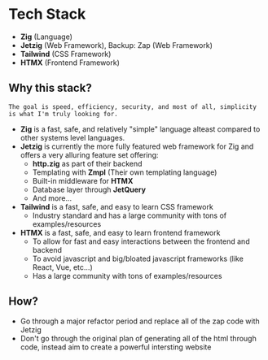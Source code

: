# Tech Stack

- **Zig** (Language)
- **Jetzig** (Web Framework), Backup: Zap (Web Framework)
- **Tailwind** (CSS Framework)
- **HTMX** (Frontend Framework)

## Why this stack?

`The goal is speed, efficiency, security, and most of all, simplicity is what I'm truly looking for.`

- **Zig** is a fast, safe, and relatively "simple" language alteast compared to other systems level languages.
- **Jetzig** is currently the more fully featured web framework for Zig and offers a very alluring feature set offering:
    - **http.zig** as part of their backend
    - Templating with **Zmpl** (Their own templating language)
    - Built-in middleware for **HTMX**
    - Database layer through **JetQuery**
    - And more...
- **Tailwind** is a fast, safe, and easy to learn CSS framework
    - Industry standard and has a large community with tons of examples/resources
- **HTMX** is a fast, safe, and easy to learn frontend framework
    - To allow for fast and easy interactions between the frontend and backend
    - To avoid javascript and big/bloated javascript frameworks (like React, Vue, etc...)
    - Has a large community with tons of examples/resources

## How?

- Go through a major refactor period and replace all of the zap code with Jetzig
- Don't go through the original plan of generating all of the html through code, instead aim to create a powerful intersting website
